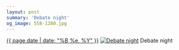 ```yaml
---
layout: post
summary: 'Debate night'
og_image: 558-1280.jpg
---
```


<p>
  <time><a href="/558">{{ page.date | date: "%B %e, %Y" }}</a></time>
  <a href="/558"><img src="{{ site.assets_url }}/558-640.jpg" srcset="{{ site.assets_url }}/558-320.jpg 320w, {{ site.assets_url }}/558-640.jpg 640w, {{ site.assets_url }}/558-960.jpg 960w, {{ site.assets_url }}/558-1280.jpg 1280w" sizes="(min-width: 700px) 50vw, calc(100vw - 2rem)" alt="Debate night" /></a>
  <span>Debate night</span>
</p>
